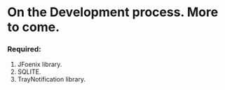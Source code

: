 # On the Development process. More to come.
### Required: 
1. JFoenix library.
2. SQLITE.
3. TrayNotification library.
